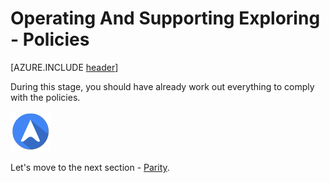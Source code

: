 <properties
	pageTitle="Global Customer Playbook operating-supporting-explore-policies | Azure"
	description="Global Customer Playbook - exploring the Policies area of the Operating and Supporting Stage"
	services="global-customer-playbook"
	documentationCenter=""
	authors="jtong"
	manager="edwinc"
	editor=""
	tags="global-customer-playbook"/>

<tags
	ms.service="migration-lifecycle-operating-supporting"
	ms.workload=""
	ms.tgt_pltfrm=""
	ms.devlang="na"
	ms.topic="article"
	ms.date="12/26/2016"
	wacn.date="12/26/2016"
	wacn.lang="en"
	ms.author="jtong"/>


# Operating And Supporting Exploring - Policies

[AZURE.INCLUDE [header](../../../includes/operating-supporting-explore.md)]


During this stage, you should have already work out everything to comply with the policies.


![navigation](../../media/navigation.png)

Let's move to the next section - [Parity](/solutions/global-customer/operating-supporting/explore/parity/).
